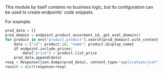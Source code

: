 This module by itself contains no business logic, but its configuration
can be used to create endpoints' code snippets.

For example:

``` python
prod_data = []
prod_domain = endpoint.product_assorment_id._get_eval_domain()
for product in env["product.product"].search(prod_domain).with_context(lang=endpoint.lang_id.code):
    data = {"id": product.id, "name": product.display_name}
    if endpoint.include_prices:
        data["price"] = product.list_price
    prod_data.append(data)
resp = Response(json.dumps(prod_data), content_type="application/json", status=200)
result = dict(response=resp)
```
